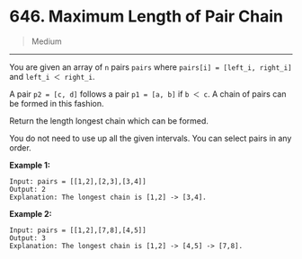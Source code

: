 # 646. Maximum Length of Pair Chain

> Medium

------

You are given an array of `n` pairs `pairs` where `pairs[i] = [left_i, right_i]` and `left_i ＜ right_i`.

A pair `p2 = [c, d]` follows a pair `p1 = [a, b]` if `b ＜ c`. A chain of pairs can be formed in this fashion.

Return the length longest chain which can be formed.

You do not need to use up all the given intervals. You can select pairs in any order.

**Example 1:**

```
Input: pairs = [[1,2],[2,3],[3,4]]
Output: 2
Explanation: The longest chain is [1,2] -> [3,4].
```

**Example 2:**

```
Input: pairs = [[1,2],[7,8],[4,5]]
Output: 3
Explanation: The longest chain is [1,2] -> [4,5] -> [7,8].
```